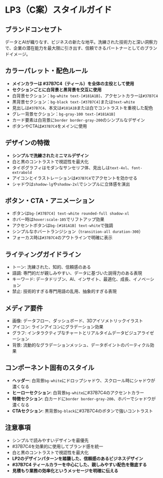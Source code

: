 # LP3（C案）スタイルガイド

## ブランドコンセプト
データとAIが織りなす、ビジネスの新たな地平。洗練された技術力と深い洞察力で、企業の潜在能力を最大限に引き出す、信頼できるパートナーとしてのブランドイメージ。

## カラーパレット・配色ルール
- **メインカラーは #37B7C4（ティール）を全体の主役として使用**
- **セクションごとに白背景と黒背景を交互に使用**
- 白背景セクション：`bg-white text-[#181A1B]`、アクセントカラーは`#37B7C4`
- 黒背景セクション：`bg-black text-[#37B7C4]`または`text-white`
- 見出しは`#37B7C4`、本文は`#181A1B`または白でコントラストを重視した配色
- グレー背景セクション：`bg-gray-100 text-[#181A1B]`
- カード要素は白背景に`border border-gray-200`のシンプルなデザイン
- ボタンやCTAは`#37B7C4`をメインに使用

## デザインの特徴
- **シンプルで洗練されたミニマルデザイン**
- 白と黒のコントラストで視認性を最大化
- タイポグラフィはモダンなサンセリフ体、見出しは`text-4xl`、`font-extrabold`
- アイコンとイラストレーションは`#37B7C4`でアクセントを効かせる
- シャドウは`shadow-lg`や`shadow-2xl`でシンプルに立体感を演出

## ボタン・CTA・アニメーション
- ボタンは`bg-[#37B7C4] text-white rounded-full shadow-xl`
- ホバー時は`hover:scale-105`でリフトアップ効果
- アクセントボタンは`bg-[#181A1B] text-white`で強調
- シンプルなホバートランジション（`transition-all duration-300`）
- フォーカス時は`#37B7C4`のアウトラインで明確に表示

## ライティングガイドライン
- トーン: 洗練された、知的、信頼感のある
- 語調: 専門的だが親しみやすい、データに基づいた説得力のある表現
- キーワード: データドリブン、AI、インサイト、最適化、成長、イノベーション
- 禁止: 技術的すぎる専門用語の乱用、抽象的すぎる表現

## メディア要件
- 画像: データフロー、ダッシュボード、3Dアイソメトリックイラスト
- アイコン: ラインアイコンにグラデーション効果
- グラフ: インタラクティブなチャートとリアルタイムデータビジュアライゼーション
- 背景: 流動的なグラデーションメッシュ、データポイントのパーティクル効果

## コンポーネント固有のスタイル
- **ヘッダー**: 白背景`bg-white`にドロップシャドウ、スクロール時にシャドウが濃くなる
- **ヒーローセクション**: 白背景`bg-white`に#37B7C4のアクセントカラー
- **特徴セクション**: 白カードに`border border-gray-200`、ホバーでシャドウが濃くなる
- **CTAセクション**: 黒背景`bg-black`に#37B7C4のボタンで強いコントラスト

## 注意事項
- シンプルで読みやすいデザインを最優先
- #37B7C4を効果的に使用してブランド感を統一
- 白と黒のコントラストで視認性を最大化
- **LP2のデザインパターンを踏襲した、信頼感のあるビジネスデザイン**
- **#37B7C4 ティールカラーを中心にした、親しみやすい配色を徹底する**
- **見積もり業務の効率化というメッセージを明確に伝える**